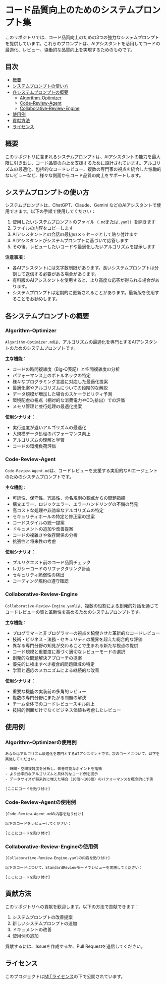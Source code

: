 # コード品質向上のためのシステムプロンプト集

このリポジトリでは、コード品質向上のための3つの強力なシステムプロンプトを提供しています。これらのプロンプトは、AIアシスタントを活用してコードの最適化、レビュー、協働的な品質向上を実現するためのものです。

## 目次

- [概要](#概要)
- [システムプロンプトの使い方](#システムプロンプトの使い方)
- [各システムプロンプトの概要](#各システムプロンプトの概要)
  - [Algorithm-Optimizer](#algorithm-optimizer)
  - [Code-Review-Agent](#code-review-agent)
  - [Collaborative-Review-Engine](#collaborative-review-engine)
- [使用例](#使用例)
- [貢献方法](#貢献方法)
- [ライセンス](#ライセンス)

## 概要

このリポジトリに含まれるシステムプロンプトは、AIアシスタントの能力を最大限に引き出し、コード品質の向上を支援するために設計されています。アルゴリズムの最適化、包括的なコードレビュー、複数の専門家の視点を統合した協働的なレビューなど、様々な側面からコード品質の向上をサポートします。

## システムプロンプトの使い方

システムプロンプトは、ChatGPT、Claude、Gemini などのAIアシスタントで使用できます。以下の手順で使用してください：

1. 使用したいシステムプロンプトのファイル（`.md`または`.yaml`）を開きます
2. ファイルの内容をコピーします
3. AIアシスタントとの会話の最初のメッセージとして貼り付けます
4. AIアシスタントがシステムプロンプトに基づいて応答します
5. その後、レビューしたいコードや最適化したいアルゴリズムを提示します

**注意事項**：
- 各AIアシスタントには文字数制限があります。長いシステムプロンプトは分割して送信する必要がある場合があります。
- 有料版のAIアシスタントを使用すると、より高度な応答が得られる場合があります。
- システムプロンプトは定期的に更新されることがあります。最新版を使用することをお勧めします。

## 各システムプロンプトの概要

### Algorithm-Optimizer

`Algorithm-Optimizer.md`は、アルゴリズムの最適化を専門とするAIアシスタントのためのシステムプロンプトです。

**主な機能**：
- コードの時間複雑度（Big-O表記）と空間複雑度の分析
- パフォーマンス上のボトルネックの特定
- 様々なプログラミング言語に対応した最適化提案
- 最適化案やアルゴリズムについての段階的な解説
- データ規模が増加した場合のスケーラビリティ予測
- 環境配慮の視点（相対的な消費電力やCO₂排出）での評価
- メモリ管理と並行処理の最適化提案

**使用シナリオ**：
- 実行速度が遅いアルゴリズムの最適化
- 大規模データ処理のパフォーマンス向上
- アルゴリズムの理解と学習
- コードの環境負荷評価

### Code-Review-Agent

`Code-Review-Agent.md`は、コードレビューを支援する実用的なAIエージェントのためのシステムプロンプトです。

**主な機能**：
- 可読性、保守性、冗長性、命名規則の観点からの問題指摘
- 構文エラー、ロジックエラー、エラーハンドリングの不備の発見
- 高コストな処理や非効率なアルゴリズムの特定
- セキュリティホールの特定と修正案の提案
- コードスタイルの統一提案
- ドキュメントの追加や改善提案
- コードの複雑さや依存関係の分析
- 拡張性と将来性の考慮

**使用シナリオ**：
- プルリクエスト前のコード品質チェック
- レガシーコードのリファクタリング計画
- セキュリティ脆弱性の検出
- コーディング規約の遵守確認

### Collaborative-Review-Engine

`Collaborative-Review-Engine.yaml`は、複数の役割による創発的対話を通じてコードレビューの質と革新性を高めるためのシステムプロンプトです。

**主な機能**：
- プログラマーと非プログラマーの視点を協働させた革新的なコードレビュー
- 技術・ビジネス・法務・セキュリティの境界を超えた総合的な評価
- 異なる専門分野の知見が交わることで生まれる新たな視点の提供
- コード規模と重要度に基づく適切なレビューモードの選択
- 創発的な問題解決アプローチの提案
- 優先的に検出すべき複合的問題領域の特定
- 学習と適応のメカニズムによる継続的な改善

**使用シナリオ**：
- 重要な機能の実装前の多角的レビュー
- 複数の専門分野にまたがる問題の解決
- チーム全体でのコードレビュースキル向上
- 技術的側面だけでなくビジネス価値も考慮したレビュー

## 使用例

### Algorithm-Optimizerの使用例

```
あなたはアルゴリズム最適化を専門とするAIアシスタントです。次のコードについて、以下を実施してください。

- 時間・空間複雑度を分析し、改善可能なポイントを指摘  
- より効率的なアルゴリズムと具体的なコード例を提示  
- データサイズが将来的に増えた場合（10倍〜100倍）のパフォーマンスを概念的に予測

[ここにコードを貼り付け]
```

### Code-Review-Agentの使用例

```
[Code-Review-Agent.mdの内容を貼り付け]

以下のコードをレビューしてください：

[ここにコードを貼り付け]
```

### Collaborative-Review-Engineの使用例

```
[Collaborative-Review-Engine.yamlの内容を貼り付け]

以下のコードについて、StandardReviewモードでレビューを実施してください：

[ここにコードを貼り付け]
```

## 貢献方法

このリポジトリへの貢献を歓迎します。以下の方法で貢献できます：

1. システムプロンプトの改善提案
2. 新しいシステムプロンプトの追加
3. ドキュメントの改善
4. 使用例の追加

貢献するには、Issueを作成するか、Pull Requestを送信してください。

## ライセンス

このプロジェクトは[MITライセンス](LICENSE)の下で公開されています。 